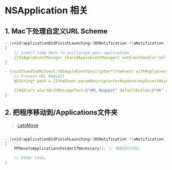 
# NSApplication 相关


## 1. Mac下处理自定义URL Scheme 
```c++
- (void)applicationDidFinishLaunching:(NSNotification *)aNotification
{
    // Insert code here to initialize your application
    [[NSAppleEventManager sharedAppleEventManager] setEventHandler:self andSelector:@selector(handleURLEvent:withReplyEvent:) forEventClass:kInternetEventClass andEventID:kAEGetURL];
}

- (void)handleURLEvent:(NSAppleEventDescriptor*)theEvent withReplyEvent:(NSAppleEventDescriptor*)replyEvent {
    // Process URL Request
    NSString* path = [[theEvent paramDescriptorForKeyword:keyDirectObject] stringValue];

    [[NSAlert alertWithMessageText:@"URL Request" defaultButton:@"OK" alternateButton:nil otherButton:nil informativeTextWithFormat:@"%@", path] runModal];
}
```


## 2. 把程序移动到/Applications文件夹 
> [LetsMove](http://cocoa.venj.me/blog/move-app-to-application-folder-at-runtime/)
```c++

- (void)applicationDidFinishLaunching:(NSNotification *)aNotification
{
    PFMoveToApplicationsFolderIfNecessary(); // 增加这行代码。

    // Other Code…
}

```
